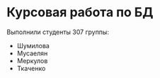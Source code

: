 # Курсовая работа по БД

Выполнили студенты 307 группы:
- Шумилова
- Мусаелян
- Меркулов
- Ткаченко

